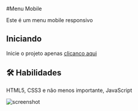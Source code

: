 
#Menu Mobile

Este é um menu mobile responsivo

## Iniciando

Inicie o projeto apenas  [clicanco aqui](https://menu-mobile-eight.vercel.app/)



## 🛠 Habilidades
HTML5, CSS3 e não menos importante, JavaScript


![screenshot](https://user-images.githubusercontent.com/37091987/151710309-99920946-ed2e-47cc-98a8-0fd62bc348ba.jpg)

